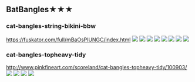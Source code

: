 ## BatBangles★★★
### cat-bangles-string-bikini-bbw
https://fuskator.com/full/mBaOsPlUNGC/index.html
![](https://i8.fuskator.com/large/mBaOsPlUNGC/image-1.jpg)
![](https://i8.fuskator.com/large/mBaOsPlUNGC/image-2.jpg)
![](https://i8.fuskator.com/large/mBaOsPlUNGC/image-3.jpg)
![](https://i8.fuskator.com/large/mBaOsPlUNGC/image-6.jpg)
![](https://i8.fuskator.com/large/mBaOsPlUNGC/image-7.jpg)
![](https://i8.fuskator.com/large/mBaOsPlUNGC/image-8.jpg)
![](https://i8.fuskator.com/large/mBaOsPlUNGC/image-9.jpg)
![](https://i8.fuskator.com/large/mBaOsPlUNGC/image-10.jpg)
### cat-bangles-topheavy-tidy
http://www.pinkfineart.com/scoreland/cat-bangles-topheavy-tidy/100903/
![](https://i6.fuskator.com/large/ei0L4wkJFsF/image-3.jpg)
![](https://i6.fuskator.com/large/ei0L4wkJFsF/image-13.jpg)
![](https://i6.fuskator.com/large/ei0L4wkJFsF/image-14.jpg)
![](https://i6.fuskator.com/large/ei0L4wkJFsF/image-15.jpg)
